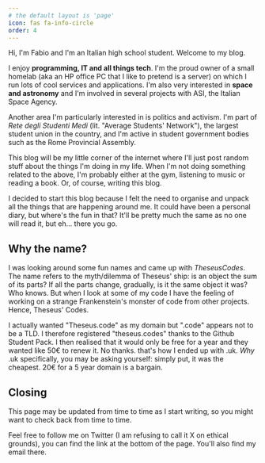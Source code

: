 ```yaml
---
# the default layout is 'page'
icon: fas fa-info-circle
order: 4
---
```


Hi, I'm Fabio and I'm an Italian high school student. Welcome to my blog.

I enjoy **programming, IT and all things tech**. I'm the proud owner of a small homelab (aka an HP office PC that I like to pretend is a server) on which I run lots of cool services and applications. I'm also very interested in **space and astronomy** and I'm involved in several projects with ASI, the Italian Space Agency.

Another area I'm particularly interested in is politics and activism. I'm part of *Rete degli Studenti Medi* (lit. "Average Students' Network"), the largest student union in the country, and I'm active in student government bodies such as the Rome Provincial Assembly.

This blog will be my little corner of the internet where I'll just post random stuff about the things I'm doing in my life. When I'm not doing something related to the above, I'm probably either at the gym, listening to music or reading a book. Or, of course, writing this blog.

I decided to start this blog because I felt the need to organise and unpack all the things that are happening around me. It could have been a personal diary, but where's the fun in that? It'll be pretty much the same as no one will read it, but eh... there you go.



## Why the name?

I was looking around some fun names and came up with *TheseusCodes*. The name refers to the myth/dilemma of Theseus' ship: is an object the sum of its parts? If all the parts change, gradually, is it the same object it was? Who knows. But when I look at some of my code I have the feeling of working on a strange Frankenstein's monster of code from other projects. Hence, Theseus' Codes. 

I actually wanted "Theseus.code" as my domain but ".code" appears not to be a TLD. I therefore registered "theseus.codes" thanks to the Github Student Pack. I then realised that it would only be free for a year and they wanted like 50€ to renew it. No thanks. that's how I ended up with .uk. *Why* .uk specifically, you may be asking yourself: simply put, it was the cheapest. 20€ for a 5 year domain is a bargain.

## Closing
This page may be updated from time to time as I start writing, so you might want to check back from time to time.

Feel free to follow me on Twitter (I am refusing to call it X on ethical grounds), you can find the link at the bottom of the page. You'll also find my email there. 